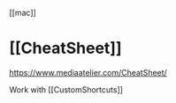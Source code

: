 [[mac]] 

# [[CheatSheet]]

https://www.mediaatelier.com/CheatSheet/


Work with [[CustomShortcuts]]